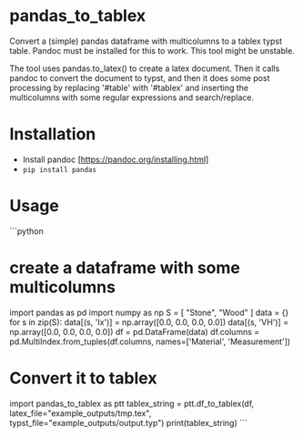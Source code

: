 # pandas_to_tablex
Convert a (simple) pandas dataframe with multicolumns to a tablex typst table. Pandoc must be installed for this to work. This tool might be unstable.

The tool uses pandas.to_latex() to create a latex document. Then it calls pandoc to convert the document to typst, and then it does some post processing by replacing '#table' with '#tablex' and inserting the multicolumns with some regular expressions and search/replace.

# Installation
- Install pandoc [https://pandoc.org/installing.html]
- `pip install pandas`

# Usage
´´´python
# create a dataframe with some multicolumns
import pandas as pd
import numpy as np
S = [ "Stone", "Wood" ]
data = {}
for s in zip(S):
    data[(s, 'Ix')] = np.array([0.0, 0.0, 0.0, 0.0])
    data[(s, 'VH')] = np.array([0.0, 0.0, 0.0, 0.0])
df = pd.DataFrame(data)
df.columns = pd.MultiIndex.from_tuples(df.columns, names=['Material', 'Measurement'])

# Convert it to tablex
import pandas_to_tablex as ptt
tablex_string = ptt.df_to_tablex(df, latex_file="example_outputs/tmp.tex", typst_file="example_outputs/output.typ")
print(tablex_string)
´´´
